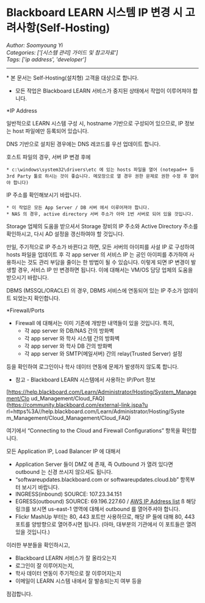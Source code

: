 # Blackboard LEARN 시스템 IP 변경 시 고려사항(Self-Hosting)
*Author: Soomyoung Yi*  
*Categories: ['[시스템 관리] 가이드 및 참고자료']*  
*Tags: ['ip address', 'developer']*  
<hr />
* 본 문서는 Self-Hosting(설치형) 고객을 대상으로 합니다.

  * 모든 작업은 Blackboard LEARN 서비스가 중지된 상태에서 작업이 이루어져야 합니다.

*IP Address

일반적으로 LEARN 시스템 구성 시, hostname 기반으로 구성되어 있으므로, IP 정보는 host 파일에만 등록되어 있습니다.

DNS 기반으로 설치된 경우에는 DNS 레코드를 우선 업데이트 합니다.

호스트 파일의 경우, 서버 IP 변경 후에

    * c:\windows\system32\drivers\etc 에 있는 hosts 파일을 열어 (notepad++ 등 3rd Party 툴로 하시는 것이 좋습니다. 메모장으로 열 경우 권한 문제로 권한 수정 후 열어야 합니다)   
IP 주소를 확인해보시기 바랍니다.

    * 이 작업은 모든 App Server / DB 서버 에서 이루어져야 합니다.
    * NAS 의 경우, active directory 서버 주소가 아마 1번 서버로 되어 있을 것입니다.   
Storage 업체의 도움을 받으셔서 Storage 장비의 IP 주소와 Active Directory 주소를 확인하시고, 다시 AD 설정을
갱신하여야 할 것입니다.

만일, 주기적으로 IP 주소가 바뀐다고 하면, 모든 서버의 아이피를 사설 IP 로 구성하여 hosts 파일을 업데이트 후 각 app
server 의 서비스 IP 는 공인 아이피를 추가하여 사용하시는 것도 관리 부담을 줄이는 한 방법이 될 수 있습니다. 이렇게 되면 IP
변경이 발생할 경우, 서비스 IP 만 변경하면 됩니다. 이에 대해서는 VM/OS 담당 업체의 도움을 받으시기 바랍니다.

DBMS (MSSQL/ORACLE) 의 경우, DBMS 서비스에 연동되어 있는 IP 주소가 업데이트 되었는지 확인합니다.

*Firewall/Ports

  * Firewall 에 대해서는 이미 기존에 개방한 내역들이 있을 것입니다. 특히,
    * 각 app server 와 DB/NAS 간의 방화벽
    * 각 app server 와 학사 시스템 간의 방화벽
    * 각 app server 와 학사 DB 간의 방화벽
    * 각 app server 와 SMTP(메일서버) 간의 relay(Trusted Server) 설정

등을 확인하여 로그인이나 학사 데이터 연동에 문제가 발생하지 않도록 합니다.

  * 참고 - Blackboard LEARN 시스템에서 사용하는 IP/Port 정보

[https://help.blackboard.com/Learn/Administrator/Hosting/System_Management/Clo
ud_Management/Cloud_FAQ](https://community.blackboard.com/external-link.jspa?u
rl=https%3A//help.blackboard.com/Learn/Administrator/Hosting/Syste
m_Management/Cloud_Management/Cloud_FAQ)

여기에서 “Connecting to the Cloud and Firewall Configurations” 항목을 확인합니다.

모든 Application IP, Load Balancer IP 에 대해서

  * Application Server 들이 DMZ 에 존재, 즉 Outbound 가 열려 있다면 outbound 는 신경 쓰시지 않으셔도 됩니다.
  * “softwareupdates.blackboard.com or softwareupdates.cloud.bb” 항목부터 보시기 바랍니다.
  * INGRESS(inbound) SOURCE: 107.23.34.151
  * EGRESS(outbound) SOURCE: 69.196.227.60 / [AWS IP Address list](https://blackboard.secure.force.com/btbb_articleview%3Fid%3DkAC70000000008C) ß 해당 링크를 보시면 us-east-1 영역에 대해서 outbound 를 열어주셔야 합니다.
  * Flickr MashUp 부터는 80, 443 포트만 사용하므로, 해당 IP 들에 대해 80, 443 포트를 양방향으로 열어주시면 됩니다. (아마, 대부분의 기관에서 이 포트들은 열려 있을 것입니다.)

이러한 부분들을 확인하시고,

  * Blackboard LEARN 서비스가 잘 올라오는지
  * 로그인이 잘 이루어지는지,
  * 학사 데이터 연동이 주기적으로 잘 이루어지는지
  * 이메일이 LEARN 시스템 내에서 잘 발송되는지 여부 등을 

점검합니다.


